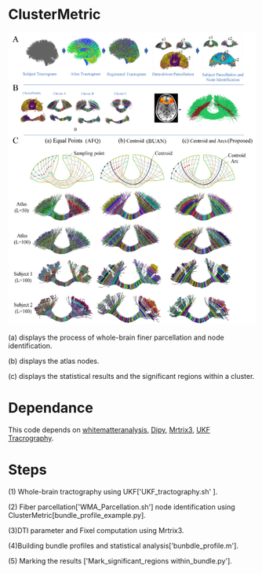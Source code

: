 #  ClusterMetric
![image](https://github.com/A203-IPIS/ClusterMetric/blob/main/atlas_node%20-new.jpg)


(a) displays the process of whole-brain finer parcellation and node identification. 


(b) displays the atlas nodes. 

(c) displays the statistical results and the significant regions within  a cluster. 
#  Dependance 
This code depends on [whitematteranalysis](https://github.com/SlicerDMRI/whitematteranalysis), [Dipy](https://dipy.org/), [Mrtrix3](https://mrtrix.readthedocs.io/en/latest/index.html), [UKF Tracrography](https://github.com/pnlbwh/ukftractography).
 
#  Steps 
 (1) Whole-brain tractography using UKF['UKF_tractography.sh' ].
 
 
 (2) Fiber parcellation['WMA_Parcellation.sh'] node identification using ClusterMetric[bundle_profile_example.py].
 
 
 (3)DTI parameter and Fixel computation using Mrtrix3.
 
 
 (4)Building bundle profiles and statistical analysis['bunbdle_profile.m'].
 
 (5) Marking the results ['Mark_significant_regions within_bundle.py']. 

 
